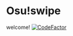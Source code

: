 # Osu!swipe
welcome!
[![CodeFactor](https://www.codefactor.io/repository/github/orangesniper/swipe/badge)](https://www.codefactor.io/repository/github/orangesniper/swipe)
